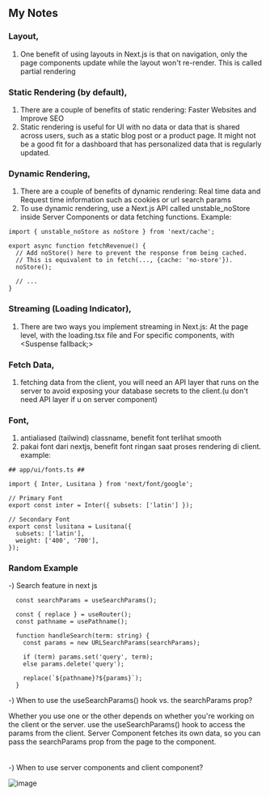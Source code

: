## My Notes
### Layout,
1. One benefit of using layouts in Next.js is that on navigation, only the page components update while the layout won't re-render. This is called partial rendering

### Static Rendering (by default),
1.  There are a couple of benefits of static rendering: Faster Websites and Improve SEO
2.  Static rendering is useful for UI with no data or data that is shared across users, such as a static blog post or a product page. It might not be a good fit for a dashboard that has personalized data that is regularly updated.

### Dynamic Rendering,
1. There are a couple of benefits of dynamic rendering: Real time data and Request time information such as cookies or url search params
2. To use dynamic rendering, use a Next.js API called unstable_noStore inside Server Components or data fetching functions. Example:
```
import { unstable_noStore as noStore } from 'next/cache';
 
export async function fetchRevenue() {
  // Add noStore() here to prevent the response from being cached.
  // This is equivalent to in fetch(..., {cache: 'no-store'}).
  noStore();
 
  // ...
}
```

### Streaming (Loading Indicator),
1. There are two ways you implement streaming in Next.js: At the page level, with the loading.tsx file and For specific components, with <Suspense fallback;>

### Fetch Data,
1. fetching data from the client, you will need an API layer that runs on the server to avoid exposing your database secrets to the client.(u don't need API layer if u on server component)

### Font,
1. antialiased (tailwind) classname, benefit font terlihat smooth
2. pakai font dari nextjs, benefit font ringan saat proses rendering di client. example:
```
## app/ui/fonts.ts ##

import { Inter, Lusitana } from 'next/font/google';

// Primary Font
export const inter = Inter({ subsets: ['latin'] });

// Secondary Font
export const lusitana = Lusitana({
  subsets: ['latin'],
  weight: ['400', '700'],
});
```

### Random Example
-) Search feature in next js
```
  const searchParams = useSearchParams();

  const { replace } = useRouter();
  const pathname = usePathname();

  function handleSearch(term: string) {
    const params = new URLSearchParams(searchParams);

    if (term) params.set('query', term);
    else params.delete('query');

    replace(`${pathname}?${params}`);
  }
```

-) When to use the useSearchParams() hook vs. the searchParams prop?

Whether you use one or the other depends on whether you're working on the client or the server. use the useSearchParams() hook to access the params from the client. Server Component  fetches its own data, so you can pass the searchParams prop from the page to the component.
<br />
<br />
<br />
-) When to use server components and client component?

![image](https://github.com/Damarwendha/nextjs/assets/143293717/98fac340-d13d-4753-bf4a-24cd98c45de8)

